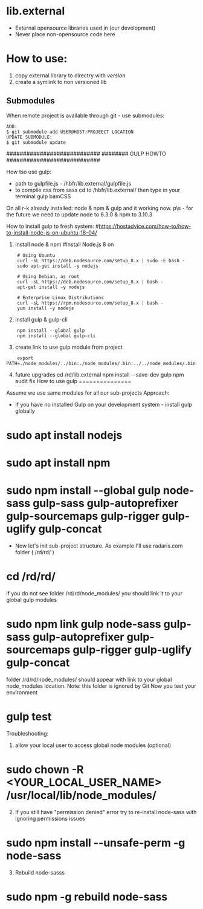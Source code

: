 lib.external
============

* External opensource libraries used in (our development)
* Never place non-opensource code here

How to use:
===========

1. copy external library to directry with *version*
2. create a symlink to non versioned lib


Submodules
----------

When remote project is available through git - use submodules:

    ADD:
    $ git submodule add USER@HOST:PROJEECT LOCATION
    UPDATE SUBMODULE:
    $ git submodule update


############################
########  GULP HOWTO
############################

How tso use gulp:
- path to gulpfile.js - /hbfr/lib.external/gulpfile.js
- to compile css from sass cd to /hbfr/lib.external/ then type in your terminal gulp bamCSS

On all r-k already installed: node & npm & gulp and it working now.
p\s - for the future we need to update node to 6.3.0 & npm to 3.10.3 

How to install gulp to fresh system:
#https://hostadvice.com/how-to/how-to-install-node-js-on-ubuntu-18-04/
1) install node & npm
    #Install Node.js 8 on
```    
    # Using Ubuntu
    curl -sL https://deb.nodesource.com/setup_8.x | sudo -E bash -
    sudo apt-get install -y nodejs

    # Using Debian, as root
    curl -sL https://deb.nodesource.com/setup_8.x | bash -
    apt-get install -y nodejs

    # Enterprise Linux Distributions
    curl -sL https://rpm.nodesource.com/setup_8.x | bash -
    yum install -y nodejs
```
2) install gulp & gulp-cli
```
    npm install --global gulp
    npm install --global gulp-cli
```
3) create link to use gulp module from project
```
    export PATH=./node_modules/../bin:./node_modules/.bin:../../node_modules/.bin:$PATH
```
4) future upgrades
    cd /rd/lib.external
    npm install --save-dev gulp
    npm audit fix
How to use gulp
===============

Assume we use same modules for all our sub-projects
Approach:
- If you have no installed Gulp on your development system - install gulp globally
# sudo apt install nodejs
# sudo apt install npm
# sudo npm install --global gulp node-sass gulp-sass gulp-autoprefixer gulp-sourcemaps gulp-rigger gulp-uglify gulp-concat



- Now let's init sub-project structure. As example I'll use radaris.com folder ( /rd/rd/ )
# cd /rd/rd/
if you do not see folder /rd/rd/node_modules/ you should link it to your global gulp modules
# sudo npm link gulp node-sass gulp-sass gulp-autoprefixer gulp-sourcemaps gulp-rigger gulp-uglify gulp-concat
folder /rd/rd/node_modules/ should appear with link to your global node_modules location. 
Note: this folder is ignored by Git
Now you test your environment
# gulp test

Troubleshooting:
1. allow your local user to access global node modules (optional)
# sudo chown -R <YOUR_LOCAL_USER_NAME> /usr/local/lib/node_modules/
2. If you still have "permission denied" error try to re-install node-sass with ignoring permissions issues
# sudo npm install --unsafe-perm -g node-sass
3. Rebuild node-sasss
# sudo npm -g rebuild node-sass

